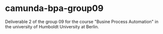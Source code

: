 # camunda-bpa-group09
Deliverable 2 of the group 09 for the course "Busine Process Automation" in the university of Humboldt University at Berlin.

